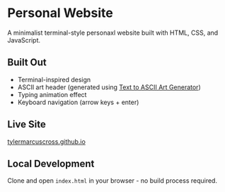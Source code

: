 # Personal Website

A minimalist terminal-style personaxl website built with HTML, CSS, and JavaScript.

## Built Out 
- Terminal-inspired design
- ASCII art header (generated using [Text to ASCII Art Generator](https://www.asciiart.eu/))
- Typing animation effect
- Keyboard navigation (arrow keys + enter)

## Live Site
[tylermarcuscross.github.io](https://tylermarcuscross.github.io)

## Local Development
Clone and open `index.html` in your browser - no build process required.